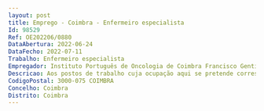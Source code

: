 ```yaml
--- 
layout: post
title: Emprego - Coimbra - Enfermeiro especialista
Id: 98529
Ref: OE202206/0880
DataAbertura: 2022-06-24
DataFecho: 2022-07-11
Trabalho: Enfermeiro especialista
Empregador: Instituto Português de Oncologia de Coimbra Francisco Gentil, E.P.E.
Descricao: Aos postos de trabalho cuja ocupação aqui se pretende corresponde o conteúdo funcional da categoria de Enfermeiro Especialista da carreira especial de enfermagem e carreira de enfermagem, tal como estabelecido no artigo 10.º  A, aditado pelo Decreto  Lei n.º 71 2019, de 27 de maio, aos Decretos  Leis n.os 247 2009 e 248 2009, ambos de 22 de setembro.
CodigoPostal: 3000-075 COIMBRA
Concelho: Coimbra
Distrito: Coimbra
--- 
```

